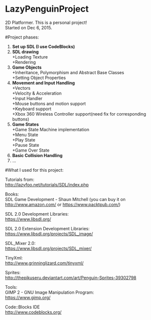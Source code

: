 # LazyPenguinProject
2D Platformer. 
This is a personal project!   
Started on Dec 6, 2015.

#Project phases:
1. **Set up SDL (I use CodeBlocks)**
2. **SDL drawing**   
    +Loading Texture   
    +Rendering   
3. **Game Objects**    
    +Inheritance, Polymorphism and Abstract Base Classes   
    +Setting Object Properties    
4. **Movement and Input Handling**       
    +Vectors   
    +Velocity & Acceleration   
    +Input Handler  
    +Mouse buttons and motion support   
    +Keyboard support   
    +Xbox 360 Wireless Controller support(need fix for corresponding buttons)      
5. **Game States**   
    +Game State Machine implementation   
    +Menu State   
    +Play State   
    +Pause State  
    +Game Over State   
6. **Basic Collision Handling**   
7. ...




#What I used for this project:    

Tutorials from:   
http://lazyfoo.net/tutorials/SDL/index.php

Books:   
SDL Game Development - Shaun Mitchell (you can buy it on http://www.amazon.com/ or https://www.packtpub.com/)   

SDL 2.0 Development Libraries:   
https://www.libsdl.org/   

SDL 2.0 Extension Development Libraries:   
https://www.libsdl.org/projects/SDL_image/   

SDL_Mixer 2.0:   
https://www.libsdl.org/projects/SDL_mixer/   

TinyXml:   
http://www.grinninglizard.com/tinyxml/   

Sprites:   
http://thepikuseru.deviantart.com/art/Penguin-Sprites-39302798

Tools:   
GIMP 2 - GNU Image Manipulation Program:   
https://www.gimp.org/

Code::Blocks IDE   
http://www.codeblocks.org/





